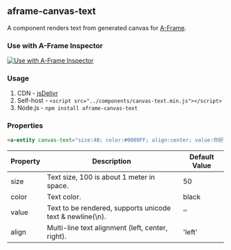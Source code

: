 ## aframe-canvas-text

A component renders text from generated canvas for [A-Frame](https://aframe.io).

### Use with A-Frame Inspector
[![Use with A-Frame Inspector](https://img.youtube.com/vi/pJUQwnTbm_U/0.jpg)](https://www.youtube.com/watch?v=pJUQwnTbm_U)

### Usage

1. CDN - [jsDelivr](https://www.jsdelivr.com/package/npm/aframe-canvas-text)
2. Self-host - ```<script src="../components/canvas-text.min.js"></script> ```
3. Node.js - ```npm install aframe-canvas-text```

### Properties

```html
<a-entity canvas-text="size:48; color:#0080FF; align:center; value:你好, HTML!\n\u270C\n你好, Aframe!"></a-entity>
```

| Property | Description                                               | Default Value |
| -------- | -----------                                               | ------------- |
| size     | Text size, 100 is about 1 meter in space.                 | 50            |
| color    | Text color.                                               | black         |
| value    | Text to be rendered, supports unicode text & newline(\n). | ''            |
| align    | Multi-line text alignment (left, center, right).          | 'left'        |
